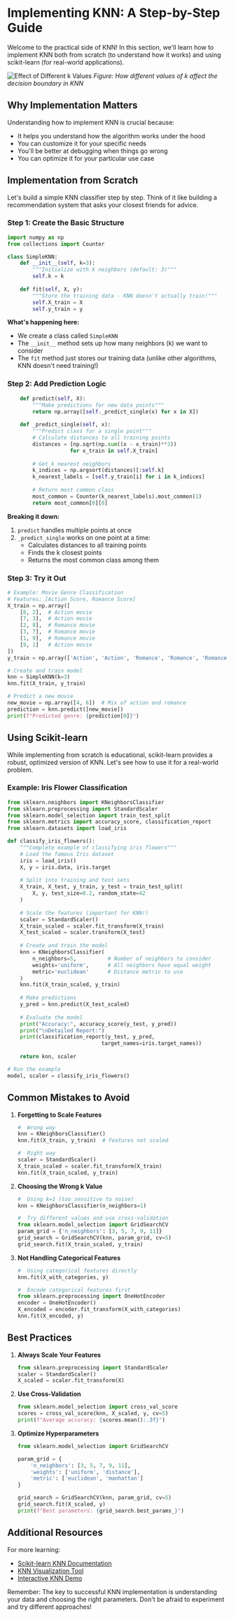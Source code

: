 # Implementing KNN: A Step-by-Step Guide

Welcome to the practical side of KNN! In this section, we'll learn how to implement KNN both from scratch (to understand how it works) and using scikit-learn (for real-world applications).

![Effect of Different k Values](assets/knn_different_k.png)
*Figure: How different values of k affect the decision boundary in KNN*

## Why Implementation Matters

Understanding how to implement KNN is crucial because:

- It helps you understand how the algorithm works under the hood
- You can customize it for your specific needs
- You'll be better at debugging when things go wrong
- You can optimize it for your particular use case

## Implementation from Scratch

Let's build a simple KNN classifier step by step. Think of it like building a recommendation system that asks your closest friends for advice.

### Step 1: Create the Basic Structure

```python
import numpy as np
from collections import Counter

class SimpleKNN:
    def __init__(self, k=3):
        """Initialize with k neighbors (default: 3)"""
        self.k = k
        
    def fit(self, X, y):
        """Store the training data - KNN doesn't actually train!"""
        self.X_train = X
        self.y_train = y
```

**What's happening here:**

- We create a class called `SimpleKNN`
- The `__init__` method sets up how many neighbors (k) we want to consider
- The `fit` method just stores our training data (unlike other algorithms, KNN doesn't need training!)

### Step 2: Add Prediction Logic

```python
    def predict(self, X):
        """Make predictions for new data points"""
        return np.array([self._predict_single(x) for x in X])
    
    def _predict_single(self, x):
        """Predict class for a single point"""
        # Calculate distances to all training points
        distances = [np.sqrt(np.sum((x - x_train)**2)) 
                    for x_train in self.X_train]
        
        # Get k nearest neighbors
        k_indices = np.argsort(distances)[:self.k]
        k_nearest_labels = [self.y_train[i] for i in k_indices]
        
        # Return most common class
        most_common = Counter(k_nearest_labels).most_common(1)
        return most_common[0][0]
```

**Breaking it down:**

1. `predict` handles multiple points at once
2. `_predict_single` works on one point at a time:
   - Calculates distances to all training points
   - Finds the k closest points
   - Returns the most common class among them

### Step 3: Try it Out

```python
# Example: Movie Genre Classification
# Features: [Action Score, Romance Score]
X_train = np.array([
    [8, 2],  # Action movie
    [7, 3],  # Action movie
    [2, 8],  # Romance movie
    [3, 7],  # Romance movie
    [1, 9],  # Romance movie
    [9, 1]   # Action movie
])
y_train = np.array(['Action', 'Action', 'Romance', 'Romance', 'Romance', 'Action'])

# Create and train model
knn = SimpleKNN(k=3)
knn.fit(X_train, y_train)

# Predict a new movie
new_movie = np.array([4, 6])  # Mix of action and romance
prediction = knn.predict([new_movie])
print(f"Predicted genre: {prediction[0]}")
```

## Using Scikit-learn

While implementing from scratch is educational, scikit-learn provides a robust, optimized version of KNN. Let's see how to use it for a real-world problem.

### Example: Iris Flower Classification

```python
from sklearn.neighbors import KNeighborsClassifier
from sklearn.preprocessing import StandardScaler
from sklearn.model_selection import train_test_split
from sklearn.metrics import accuracy_score, classification_report
from sklearn.datasets import load_iris

def classify_iris_flowers():
    """Complete example of classifying iris flowers"""
    # Load the famous Iris dataset
    iris = load_iris()
    X, y = iris.data, iris.target
    
    # Split into training and test sets
    X_train, X_test, y_train, y_test = train_test_split(
        X, y, test_size=0.2, random_state=42
    )
    
    # Scale the features (important for KNN!)
    scaler = StandardScaler()
    X_train_scaled = scaler.fit_transform(X_train)
    X_test_scaled = scaler.transform(X_test)
    
    # Create and train the model
    knn = KNeighborsClassifier(
        n_neighbors=5,          # Number of neighbors to consider
        weights='uniform',      # All neighbors have equal weight
        metric='euclidean'      # Distance metric to use
    )
    knn.fit(X_train_scaled, y_train)
    
    # Make predictions
    y_pred = knn.predict(X_test_scaled)
    
    # Evaluate the model
    print("Accuracy:", accuracy_score(y_test, y_pred))
    print("\nDetailed Report:")
    print(classification_report(y_test, y_pred,
                              target_names=iris.target_names))
    
    return knn, scaler

# Run the example
model, scaler = classify_iris_flowers()
```

## Common Mistakes to Avoid

1. **Forgetting to Scale Features**

   ```python
   #  Wrong way
   knn = KNeighborsClassifier()
   knn.fit(X_train, y_train)  # Features not scaled
   
   #  Right way
   scaler = StandardScaler()
   X_train_scaled = scaler.fit_transform(X_train)
   knn.fit(X_train_scaled, y_train)
   ```

2. **Choosing the Wrong k Value**

   ```python
   #  Using k=1 (too sensitive to noise)
   knn = KNeighborsClassifier(n_neighbors=1)
   
   #  Try different values and use cross-validation
   from sklearn.model_selection import GridSearchCV
   param_grid = {'n_neighbors': [3, 5, 7, 9, 11]}
   grid_search = GridSearchCV(knn, param_grid, cv=5)
   grid_search.fit(X_train_scaled, y_train)
   ```

3. **Not Handling Categorical Features**

   ```python
   #  Using categorical features directly
   knn.fit(X_with_categories, y)
   
   #  Encode categorical features first
   from sklearn.preprocessing import OneHotEncoder
   encoder = OneHotEncoder()
   X_encoded = encoder.fit_transform(X_with_categories)
   knn.fit(X_encoded, y)
   ```

## Best Practices

1. **Always Scale Your Features**

   ```python
   from sklearn.preprocessing import StandardScaler
   scaler = StandardScaler()
   X_scaled = scaler.fit_transform(X)
   ```

2. **Use Cross-Validation**

   ```python
   from sklearn.model_selection import cross_val_score
   scores = cross_val_score(knn, X_scaled, y, cv=5)
   print(f"Average accuracy: {scores.mean():.3f}")
   ```

3. **Optimize Hyperparameters**

   ```python
   from sklearn.model_selection import GridSearchCV
   
   param_grid = {
       'n_neighbors': [3, 5, 7, 9, 11],
       'weights': ['uniform', 'distance'],
       'metric': ['euclidean', 'manhattan']
   }
   
   grid_search = GridSearchCV(knn, param_grid, cv=5)
   grid_search.fit(X_scaled, y)
   print(f"Best parameters: {grid_search.best_params_}")
   ```

## Additional Resources

For more learning:

- [Scikit-learn KNN Documentation](https://scikit-learn.org/stable/modules/generated/sklearn.neighbors.KNeighborsClassifier.html)
- [KNN Visualization Tool](https://www.cs.waikato.ac.nz/ml/weka/)
- [Interactive KNN Demo](https://www.cs.cornell.edu/courses/cs4780/2018fa/lectures/lecturenote16.html)

Remember: The key to successful KNN implementation is understanding your data and choosing the right parameters. Don't be afraid to experiment and try different approaches!

